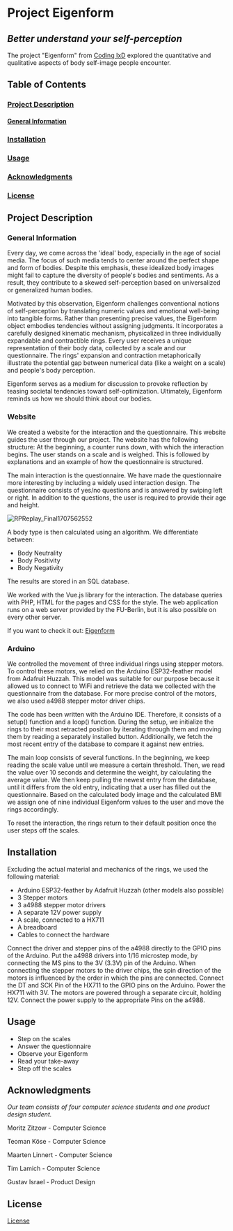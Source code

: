 # Project Eigenform
## *Better understand your self-perception*

The project "Eigenform"  from [Coding IxD](https://codingixd.mi.fu-berlin.de/expandingthebody/) explored the quantitative and qualitative aspects of body self-image people encounter.

## Table of Contents

### [Project Description](https://github.com/tim-simm/Coding-IxD/blob/main/README.md#project-description)
#### [General Information](https://github.com/tim-simm/Coding-IxD/blob/main/README.md#general-information)

### [Installation](https://github.com/tim-simm/Coding-IxD/blob/main/README.md#installation)

### [Usage](https://github.com/tim-simm/Coding-IxD/blob/main/README.md#usage)

### [Acknowledgments](https://github.com/tim-simm/Coding-IxD/blob/main/README.md#acknowledgments)

### [License](https://github.com/tim-simm/Coding-IxD/blob/main/README.md#license)

## Project Description
### General Information
Every day, we come across the 'ideal' body, especially in the age of social media. The focus of such media tends to center around the perfect shape and form of bodies. Despite this emphasis, these idealized body images might fail to capture the diversity of people's bodies and sentiments. As a result, they contribute to a skewed self-perception based on universalized or generalized human bodies.

Motivated by this observation, Eigenform challenges conventional notions of self-perception by translating numeric values and emotional well-being into tangible forms. Rather than presenting precise values, the Eigenform object embodies tendencies without assigning judgments. It incorporates a carefully designed kinematic mechanism, physicalized in three individually expandable and contractible rings. Every user receives a unique representation of their body data, collected by a scale and our questionnaire. The rings' expansion and contraction metaphorically illustrate the potential gap between numerical data (like a weight on a scale) and people's body perception.

Eigenform serves as a medium for discussion to provoke reflection by teasing societal tendencies toward self-optimization. Ultimately, Eigenform reminds us how we should think about our bodies.

### Website
We created a website for the interaction and the questionnaire. This website guides the user through our project. The website has the following structure: 
At the beginning, a counter runs down, with which the interaction begins. The user stands on a scale and is weighed.
This is followed by explanations and an example of how the questionnaire is structured. 

The main interaction is the questionnaire. We have made the questionnaire more interesting by including a widely used interaction design. The questionnaire consists of yes/no questions and is answered by swiping left or right. 
In addition to the questions, the user is required to provide their age and height.

  ![RPReplay_Final1707562552](https://github.com/tim-simm/Coding-IxD/assets/130285233/16bf6c2d-0d8c-413c-8607-783db7277917)

A body type is then calculated using an algorithm. We differentiate between:
* Body Neutrality
* Body Positivity
* Body Negativity

The results are stored in an SQL database.

We worked with the Vue.js library for the interaction. The database queries with PHP, HTML for the pages and CSS for the style. The web application runs on a web server provided by the FU-Berlin, but it is also possible on every other server.

If you want to check it out: [Eigenform](https://lamit03.userpage.fu-berlin.de/Scale/)

### Arduino
We controlled the movement of three individual rings using stepper motors. To control these motors, we relied on the Arduino ESP32-feather model from Adafruit Huzzah. This model was suitable for our purpose because it allowed us to connect to WiFi and retrieve the data we collected with the questionnaire from the database. For more precise control of the motors, we also used a4988 stepper motor driver chips.

The code has been written with the Arduino IDE. Therefore, it consists of a setup() function and a loop() function. 
During the setup, we initialize the rings to their most retracted position by iterating through them and moving them by reading a separately installed button. Additionally, we fetch the most recent entry of the database to compare it against new entries. 

The main loop consists of several functions. In the beginning, we keep reading the scale value until we measure a certain threshold. Then, we read the value over 10 seconds and determine the weight, by calculating the average value. We then keep pulling the newest entry from the database, until it differs from the old entry, indicating that a user has filled out the questionnaire. Based on the calculated body image and the calculated BMI we assign one of nine individual Eigenform values to the user and move the rings accordingly. 

To reset the interaction, the rings return to their default position once the user steps off the scales. 

## Installation
Excluding the actual material and mechanics of the rings, we used the following material:
* Arduino ESP32-feather by Adafruit Huzzah (other models also possible)
* 3 Stepper motors
* 3 a4988 stepper motor drivers
* A separate 12V power supply
* A scale, connected to a HX711
* A breadboard
* Cables to connect the hardware

Connect the driver and stepper pins of the a4988 directly to the GPIO pins of the Arduino. Put the a4988 drivers into 1/16 microstep mode, by connecting the MS pins to the 3V (3.3V) pin of the Arduino. When connecting the stepper motors to the driver chips, the spin direction of the motors is influenced by the order in which the pins are connected. Connect the DT and SCK Pin of the HX711 to the GPIO pins on the Arduino. Power the HX711 with 3V. The motors are powered through a separate circuit, holding 12V. Connect the power supply to the appropriate Pins on the a4988. 

## Usage
* Step on the scales
* Answer the questionnaire
* Observe your Eigenform
* Read your take-away
* Step off the scales 

## Acknowledgments
*Our team consists of four computer science students and one product design student.*

Moritz Zitzow - Computer Science

Teoman Köse - Computer Science

Maarten Linnert - Computer Science

Tim Lamich - Computer Science 

Gustav Israel - Product Design 


## License
[License](https://github.com/tim-simm/Coding-IxD/blob/main/LICENSE)
